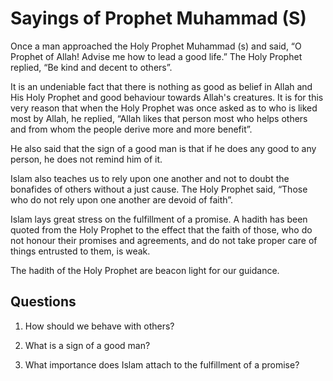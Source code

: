Sayings of Prophet Muhammad (S)
===============================

Once a man approached the Holy Prophet Muhammad (s) and said, “O Prophet
of Allah! Advise me how to lead a good life.” The Holy Prophet replied,
“Be kind and decent to others”.

It is an undeniable fact that there is nothing as good as belief in
Allah and His Holy Prophet and good behaviour towards Allah's creatures.
It is for this very reason that when the Holy Prophet was once asked as
to who is liked most by Allah, he replied, “Allah likes that person most
who helps others and from whom the people derive more and more benefit”.

He also said that the sign of a good man is that if he does any good to
any person, he does not remind him of it.

Islam also teaches us to rely upon one another and not to doubt the
bonafides of others without a just cause. The Holy Prophet said, “Those
who do not rely upon one another are devoid of faith”.

Islam lays great stress on the fulfillment of a promise. A hadith has
been quoted from the Holy Prophet to the effect that the faith of those,
who do not honour their promises and agreements, and do not take proper
care of things entrusted to them, is weak.

The hadith of the Holy Prophet are beacon light for our guidance.

Questions
---------

1. How should we behave with others?

2. What is a sign of a good man?

3. What importance does Islam attach to the fulfillment of a promise?



